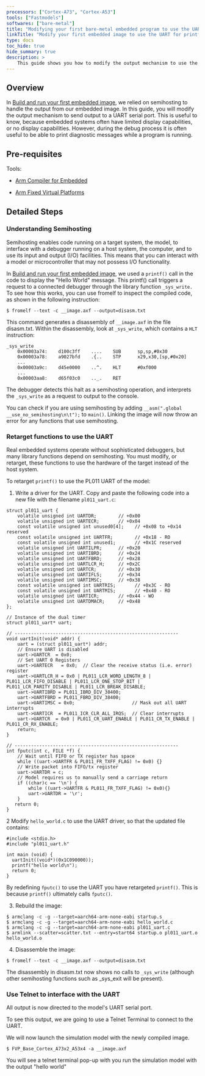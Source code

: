 ```yaml
---
processors: ["Cortex-A73", "Cortex-A53"]
tools: ["Fastmodels"] 
softwares: ["bare-metal"]
title: "Modifying your first bare-metal embedded program to use the UART as the output mechanism"
linkTitle: "Modify your first embedded image to use the UART for printf output"
type: docs
toc_hide: true
hide_summary: true
description: >
    This guide shows you how to modify the output mechanism to use the UART capability of the target system.
---
```


## Overview 

In [Build and run your first embedded image](/pre-silicon/bm-software/build-bm.md), we relied on semihosting to handle the output from our embedded image. In this guide, you will modify the output mechanism to send output to a UART serial port. This is useful to know, because embedded systems often have limited display capabilities, or no display capabilities. However, during the debug process it is often useful to be able to print diagnostic messages while a program is running.
## Pre-requisites

Tools: 
  * [Arm Compiler for Embedded](/compilers/install_armclang)

  * [Arm Fixed Virtual Platforms](https://developer.arm.com/Tools%20and%20Software/Fixed%20Virtual%20Platforms)

## Detailed Steps


### Understanding Semihosting

Semihosting enables code running on a target system, the model, to interface with a debugger running on a host system, the computer, and to use its input and output (I/O) facilities. This means that you can interact with a model or microcontroller that may not possess I/O functionality.

In [Build and run your first embedded image](/pre-silicon/bm-software/build-bm.md), we used a `printf()` call in the code to display the "Hello World" message. This printf() call triggers a request to a connected debugger through the library function `_sys_write.` To see how this works, you can use fromelf to inspect the compiled code, as shown in the following instruction:

```
$ fromelf --text -c __image.axf --output=disasm.txt
```

This command generates a disassembly of `__image.axf` in the file disasm.txt. Within the disassembly, look at `_sys_write`, which contains a `HLT` instruction:

```
_sys_write
    0x00003a74:    d100c3ff    ....    SUB      sp,sp,#0x30
    0x00003a78:    a9027bfd    .{..    STP      x29,x30,[sp,#0x20]
    ...
    0x00003a9c:    d45e0000    ..^.    HLT      #0xf000
    ...
    0x00003aa8:    d65f03c0    .._.    RET
```

The debugger detects this halt as a semihosting operation, and interprets the `_sys_write` as a request to output to the console.

You can check if you are using semihosting by adding `__asm(".global __use_no_semihosting\n\t");` to `main()`. Linking the image will now throw an error for any functions that use semihosting.


### Retarget functions to use the UART

Real embedded systems operate without sophisticated debuggers, but many library functions depend on semihosting. You must modify, or retarget, these functions to use the hardware of the target instead of the host system.

To retarget `printf()` to use the PL011 UART of the model:

1. Write a driver for the UART. Copy and paste the following code into a new file with the filename `pl011_uart.c`:

```
struct pl011_uart {
    volatile unsigned int UARTDR;        // +0x00
    volatile unsigned int UARTECR;       // +0x04
    const volatile unsigned int unused0[4];    // +0x08 to +0x14 reserved
    const volatile unsigned int UARTFR;        // +0x18 - RO
    const volatile unsigned int unused1;       // +0x1C reserved
    volatile unsigned int UARTILPR;      // +0x20
    volatile unsigned int UARTIBRD;      // +0x24
    volatile unsigned int UARTFBRD;      // +0x28
    volatile unsigned int UARTLCR_H;     // +0x2C
    volatile unsigned int UARTCR;        // +0x30
    volatile unsigned int UARTIFLS;      // +0x34
    volatile unsigned int UARTIMSC;      // +0x38
    const volatile unsigned int UARTRIS;       // +0x3C - RO
    const volatile unsigned int UARTMIS;       // +0x40 - RO
    volatile unsigned int UARTICR;       // +0x44 - WO
    volatile unsigned int UARTDMACR;     // +0x48
};

// Instance of the dual timer
struct pl011_uart* uart;

// ------------------------------------------------------------
void uartInit(void* addr) {
    uart = (struct pl011_uart*) addr;
    // Ensure UART is disabled
    uart->UARTCR  = 0x0;
    // Set UART 0 Registers
    uart->UARTECR   = 0x0;  // Clear the receive status (i.e. error) register
    uart->UARTLCR_H = 0x0 | PL011_LCR_WORD_LENGTH_8 | PL011_LCR_FIFO_DISABLE | PL011_LCR_ONE_STOP_BIT | PL011_LCR_PARITY_DISABLE | PL011_LCR_BREAK_DISABLE;
    uart->UARTIBRD = PL011_IBRD_DIV_38400;
    uart->UARTFBRD = PL011_FBRD_DIV_38400;
    uart->UARTIMSC = 0x0;                     // Mask out all UART interrupts
    uart->UARTICR  = PL011_ICR_CLR_ALL_IRQS;  // Clear interrupts
    uart->UARTCR  = 0x0 | PL011_CR_UART_ENABLE | PL011_CR_TX_ENABLE | PL011_CR_RX_ENABLE;
    return;
}

// ------------------------------------------------------------
int fputc(int c, FILE *f) {
    // Wait until FIFO or TX register has space
    while ((uart->UARTFR & PL011_FR_TXFF_FLAG) != 0x0) {}
    // Write packet into FIFO/tx register
    uart->UARTDR = c;
    // Model requires us to manually send a carriage return
    if ((char)c == '\n') {
        while ((uart->UARTFR & PL011_FR_TXFF_FLAG) != 0x0){}
        uart->UARTDR = '\r';
    }
   return 0;
}

```
    
2 Modify `hello_world.c` to use the UART driver, so that the updated file contains:

```
#include <stdio.h>
#include "pl011_uart.h"

int main (void) {
  uartInit((void*)(0x1C090000));
  printf("hello world\n");
  return 0;
}
```

By redefining `fputc()` to use the UART you have retargeted `printf()`. This is because `printf()` ultimately calls `fputc()`.

3. Rebuild the image:

```
$ armclang -c -g --target=aarch64-arm-none-eabi startup.s
$ armclang -c -g --target=aarch64-arm-none-eabi hello_world.c
$ armclang -c -g --target=aarch64-arm-none-eabi pl011_uart.c
$ armlink --scatter=scatter.txt --entry=start64 startup.o pl011_uart.o hello_world.o

```
4. Disassemble the image:

```
$ fromelf --text -c __image.axf --output=disasm.txt

```

The disassembly in disasm.txt now shows no calls to `_sys_write` (although other semihosting functions such as _sys_exit will be present).

### Use Telnet to interface with the UART

All output is now directed to the model's UART serial port.

To see this output, we are going to use a Telnet Terminal to connect to the UART.

We will now launch the simulation model with the newly compiled image. 

```
$ FVP_Base_Cortex_A73x2_A53x4 -a __image.axf

```

You will see a telnet terminal pop-up with you run the simulation model with the output "hello world"

```
